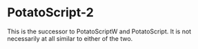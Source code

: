# PotatoScript-2
This is the successor to PotatoScriptW and PotatoScript.  It is not necessarily at all similar to either of the two.

